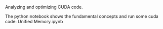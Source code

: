 Analyzing and optimizing CUDA code.

The python notebook shows the fundamental concepts and run some cuda code:
Unified Memory.ipynb
